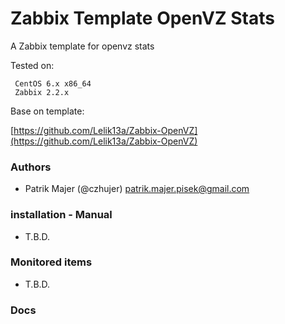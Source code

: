 # Zabbix Template OpenVZ Stats

A Zabbix template for openvz stats

Tested on:

```
 CentOS 6.x x86_64
 Zabbix 2.2.x
```

Base on template:

[https://github.com/Lelik13a/Zabbix-OpenVZ](https://github.com/Lelik13a/Zabbix-OpenVZ)


### Authors
* Patrik Majer (@czhujer) <patrik.majer.pisek@gmail.com>


### installation - Manual

* T.B.D.


### Monitored items

* T.B.D.

### Docs

